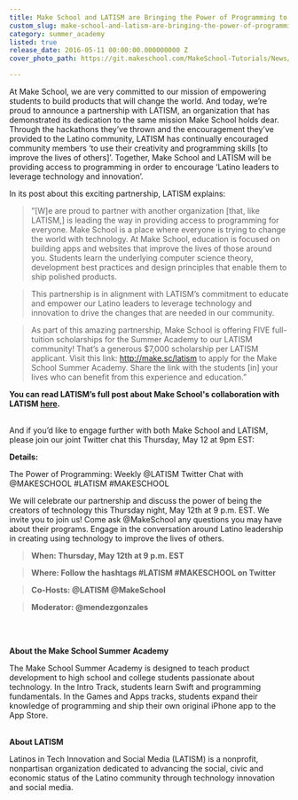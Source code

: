 ```yaml
---
title: Make School and LATISM are Bringing the Power of Programming to Latino Students
custom_slug: make-school-and-latism-are-bringing-the-power-of-programming-to-latino-students
category: summer_academy
listed: true
release_date: 2016-05-11 00:00:00.000000000 Z
cover_photo_path: https://git.makeschool.com/MakeSchool-Tutorials/News/29d051ed19836a403812a45a5db83e6ad62c511d//95503390-7b07-4561-b228-c3e3c8292bf3/cover_photo.jpeg

---
```

At Make School, we are very committed to our mission of empowering students to build products that will change the world. And today, we’re proud to announce a partnership with LATISM, an organization that has demonstrated its dedication to the same mission Make School holds dear. Through the hackathons they’ve thrown and the encouragement they’ve provided to the Latino community, LATISM has continually encouraged community members ‘to use their creativity and programming skills [to improve the lives of others]’. Together, Make School and LATISM will be providing access to programming in order to encourage ‘Latino leaders to leverage technology and innovation’.

In its post about this exciting partnership, LATISM explains:
>”[W]e are proud to partner with another organization [that, like LATISM,] is leading the way in providing access to programming for everyone. Make School is a place where everyone is trying to change the world with technology. At Make School, education is focused on building apps and websites that improve the lives of those around you. Students learn the underlying computer science theory, development best practices and design principles that enable them to ship polished products.

>This partnership is in alignment with LATISM’s commitment to educate and empower our Latino leaders to leverage technology and innovation to drive the changes that are needed in our community.

>As part of this amazing partnership, Make School is offering FIVE full-tuition scholarships for the Summer Academy to our LATISM community! That’s a generous $7,000 scholarship per LATISM applicant. Visit this link: http://make.sc/latism to apply for the Make School Summer Academy. Share the link with the students [in] your lives who can benefit from this experience and education.”

<strong>You can read LATISM’s full post about Make School's collaboration with LATISM [here](http://latism.org/bringing-the-power-of-programming-to-latino-students-with-make-school/).</strong>
<br>
<br>

And if you’d like to engage further with both Make School and LATISM, please join our joint Twitter chat this Thursday, May 12 at 9pm EST:

<strong>Details:</strong>

The Power of Programming: Weekly @LATISM Twitter Chat with @MAKESCHOOL #LATISM #MAKESCHOOL

We will celebrate our partnership and discuss the power of being the creators of technology this Thursday night, May 12th at 9 p.m. EST. We invite you to join us! Come ask @MakeSchool any questions you may have about their programs. Engage in the conversation around Latino leadership in creating using technology to improve the lives of others.

><strong>When: Thursday, May 12th at 9 p.m. EST</strong>

><strong>Where: Follow the hashtags #LATISM #MAKESCHOOL on Twitter</strong>

><strong>Co-Hosts: @LATISM @MakeSchool</strong>

><strong>Moderator: @mendezgonzales</strong>
<br>
<br>

<strong>About the Make School Summer Academy</strong>
<p>The Make School Summer Academy is designed to teach product development to high school and college students passionate about technology. In the Intro Track, students learn Swift and programming fundamentals. In the Games and Apps tracks, students expand their knowledge of programming and ship their own original iPhone app to the App Store.
<br>
<br>

<strong>About LATISM</strong>
<p>Latinos in Tech Innovation and Social Media (LATISM) is a nonprofit, nonpartisan organization dedicated to advancing the social, civic and economic status of the Latino community through technology innovation and social media.